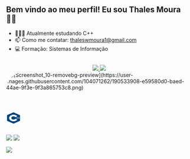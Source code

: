 ##  Bem vindo ao meu perfil! Eu sou Thales Moura 👋🏿



- 👨🏿‍💻  Atualmente estudando C++
- 📫 Como me contatar: thaleswmoura1@gmail.com
- 💻 Formação: Sistemas de Informação
##


<div align="center">
  <a href="https://github.com/ThaleswM">
  <img height="130" src="https://github-readme-stats.vercel.app/api?username=ThaleswM&show_icons=true&theme=midnight-purple&include_all_commits=true&count_private=true"/>
  <img height="130" src="https://github-readme-stats.vercel.app/api/top-langs/?username=ThaleswM&layout=compact&langs_count=7&theme=vision-friendly-dark"/>
</div>
<img align="right" alt="![Screenshot_10-removebg-preview](https://user-images.githubusercontent.com/104071262/190533908-e59580d0-baed-44ae-9f3e-9f3a865753c8.png)
" height="110" style="border-radius:50px;"
          
<div align="center" valign="top"><br>
  <img align="center" alt="cplusplus" height="30" width="40" src="https://raw.githubusercontent.com/devicons/devicon/master/icons/cplusplus/cplusplus-plain.svg">
 
</div><br>
 
  ##
  
  <div> 
 <a href="https://github.com/ThaleswM" target="_blank"><img src="http://ForTheBadge.com/images/badges/built-by-developers.svg" target="_blank"></a>
 <a href="https://github.com/ThaleswM" target="_blank"><img src="https://img.shields.io/badge/Made%20for-VSCode-1f425f.svg" target="_blank"></a>
 
   <a href="https://www.linkedin.com/in/thales-moura-b32704248/" target="_blank"><img src="https://img.shields.io/badge/-LinkedIn-%230077B5?style=for-the-badge&logo=linkedin&logoColor=white" target="_blank"></a>  
</div>
  
